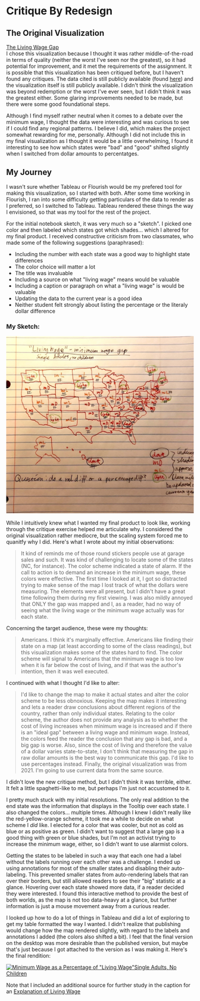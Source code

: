 # Critique By Redesign    
## The Original Visualization    
[The Living Wage Gap](https://www.statista.com/chart/25574/living-wage-vs-minimum-wage-by-us-state/)    
I chose this visualization because I thought it was rather middle-of-the-road in terms of quality (neither the worst I've seen nor the greatest), so it had potential for improvement, and it met the requirements of the assignment. It is possible that this visualization has been critiqued before, but I haven't found any critiques. The data cited is still publicly available (found [here](https://livingwage.mit.edu)) and the visualization itself is still publicly available. I didn't think the visualization was beyond redemption or the worst I've ever seen, but I didn't think it was the greatest either. Some glaring improvements needed to be made, but there were some good foundational steps.

Although I find myself rather neutral when it comes to a debate over the minimum wage, I thought the data were interesting and was curious to see if I could find any regional patterns. I believe I did, which makes the project somewhat rewarding for me, personally. Although I did not include this in my final visualization  as I thought it would be a little overwhelming, I found it interesting to see how which states were "bad" and "good" shifted slightly when I switched from dollar amounts to percentatges.    

## My Journey    
I wasn't sure whether Tableau or Flourish would be my prefered tool for making this visualization, so I started with both. After some time working in Flourish, I ran into some difficulty getting particulars of the data to render as I preferred, so I switched to Tableau. Tableau rendered these things the way I envisioned, so that was my tool for the rest of the project.

For the initial notebook sketch, it was very much so a "sketch". I picked one color and then labeled which states got which shades... which I altered for my final product. I received constructive criticism from two classmates, who made some of the following suggestions (paraphrased):   
- Including the number with each state was a good way to highlight state differences
- The color choice will matter a lot
- The title was invaluable
- Including a source on what "living wage" means would be valuable
- Including a caption or paragraph on what a "living wage" is would be valuable
- Updating the data to the current year is a good idea
- Neither student felt strongly about listing the percentage or the literaly dollar difference

### My Sketch:
![Initial Draft](/Sketch.png)

While I intuitively knew what I wanted my final product to look like, working through the critique exercise helped me articulate why. I considered the original visualization rather mediocre, but the scaling system forced me to quanitfy why I did. Here's what I wrote about my initial observations:
>It kind of reminds me of those round stickers people use at garage sales and such. It was kind of challenging to locate some of the states (NC, for instance). The color scheme indicated a state of alarm. If the call to action is to demand an increase in the minimum wage, these colors were effective. The first time I looked at it, I got so distracted trying to make sense of the map I lost track of what the dollars were measuring. The elements were all present, but I didn't have a great time following them during my first viewing. I was also mildly annoyed that ONLY the gap was mapped and I, as a reader, had no way of seeing what the living wage or the minimum wage actually was for each state.

Concerning the target audience, these were my thoughts:
> Americans. I think it's marginally effective. Americans like finding their state on a map (at least according to some of the class readings), but this visualization makes some of the states hard to find. The color scheme will signal to Americans that the minimum wage is too low when it is far below the cost of living, and if that was the author's intention, then it was well executed.

I continued with what I thought I'd like to alter:
> I'd like to change the map to make it actual states and alter the color scheme to be less obnoxious. Keeping the map makes it interesting and lets a reader draw conclusions about different regions of the country, rather than only individual states. Relating to the color scheme, the author does not provide any analysis as to whether the cost of living increases when minimum wage is increased and if there is an "ideal gap" between a living wage and minimum wage. Instead, the colors feed the reader the conclusion that any gap is bad, and a big gap is worse. Also, since the cost of living and therefore the value of a dollar varies state-to-state, I don't think that measuring the gap in raw dollar amounts is the best way to communicate this gap. I'd like to use percentages instead. Finally, the original visualization was from 2021. I'm going to use current data from the same source.


I didn't love the new critique method, but I didn't think it was terrible, either. It felt a little spaghetti-like to me, but perhaps I'm just not accustomed to it.

I pretty much stuck with my initial resolutions. The only real addition to the end state was the information that displays in the Tooltip over each state. I also changed the colors... multiple times. Although I knew I didn't really like the red-yellow-orange scheme, it took me a while to decide on what scheme I *did* like. I elected for a color that was cooler, but not as cold as blue or as positive as green. I didn't want to suggest that a large gap is a good thing with green or blue shades, but I'm not an activist trying to increase the minimum wage, either, so I didn't want to use alarmist colors.

Getting the states to be labeled in such a way that each one had a label without the labels running over each other was a challenge. I ended up using annotations for most of the smaller states and disabling their auto-labeling. This prevented smaller states from auto-rendering labels that ran over their borders, but still allowed readers to see their "big" statistic at a glance. Hovering over each state showed more data, if a reader decided they were interested. I found this interactive method to provide the best of both worlds, as the map is not too data-heavy at a glance, but further information is just a mouse movement away from a curious reader.

I looked up how to do a lot of things in Tableau and did a lot of exploring to get my table formatted the way I wanted. I didn't realize that publishing would change how the map rendered slightly, with regard to the labels and annotations I added (the colors also shifted a bit). I feel that the final version on the desktop was more desirable than the published version, but maybe that's just because I got attached to the version as I was making it. Here's the final rendition:

<div class='tableauPlaceholder' id='viz1695264073949' style='position: relative'>
 <noscript>
  <a href='#'>
   <img alt='Minimum Wage as a Percentage of &quot;Living Wage&quot;Single Adults, No Children ' src='https:&#47;&#47;public.tableau.com&#47;static&#47;images&#47;As&#47;Assignment34_16952631849160&#47;Dashboard1&#47;1_rss.png' style='border: none' />
  </a>
 </noscript>
 <object class='tableauViz'  style='display:none;'>
  <param name='host_url' value='https%3A%2F%2Fpublic.tableau.com%2F' />
  <param name='embed_code_version' value='3' />
  <param name='site_root' value='' />
  <param name='name' value='Assignment34_16952631849160&#47;Dashboard1' />
  <param name='tabs' value='no' />
  <param name='toolbar' value='yes' />
  <param name='static_image' value='https:&#47;&#47;public.tableau.com&#47;static&#47;images&#47;As&#47;Assignment34_16952631849160&#47;Dashboard1&#47;1.png' />
  <param name='animate_transition' value='yes' />
  <param name='display_static_image' value='yes' />
  <param name='display_spinner' value='yes' />
  <param name='display_overlay' value='yes' />
  <param name='display_count' value='yes' />
  <param name='language' value='en-US' />
  <param name='filter' value='publish=yes' />
 </object>
</div>
<script type='text/javascript'>
 var divElement = document.getElementById('viz1695264073949');
 var vizElement = divElement.getElementsByTagName('object')[0];
 if ( divElement.offsetWidth > 800 )
 { vizElement.style.width='100%';vizElement.style.height=(divElement.offsetWidth*0.75)+'px';}
 else if ( divElement.offsetWidth > 500 )
 { vizElement.style.width='100%';vizElement.style.height=(divElement.offsetWidth*0.75)+'px';}
 else { vizElement.style.width='100%';vizElement.style.height='827px';}
 var scriptElement = document.createElement('script');
 scriptElement.src = 'https://public.tableau.com/javascripts/api/viz_v1.js';
 vizElement.parentNode.insertBefore(scriptElement, vizElement);
</script>

Note that I included an additional source for further study in the caption for an [Explanation of Living Wage](https://livingwage.mit.edu/resources/Living-Wage-Users-Guide-Technical-Documentation-2023-02-01.pdf)
